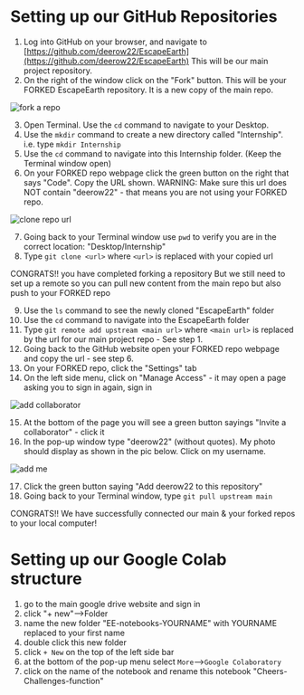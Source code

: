 # Setting up our GitHub Repositories


1. Log into GitHub on your browser, and navigate to [https://github.com/deerow22/EscapeEarth](https://github.com/deerow22/EscapeEarth) This will be our main project repository.
2. On the right of the window click on the "Fork" button. This will be your FORKED EscapeEarth repository. It is a new copy of the main repo.

![fork a repo](https://github.com/deerow22/EscapeEarth/blob/main/photos/fork_repo.png)

3. Open Terminal. Use the `cd` command to navigate to your Desktop.
4. Use the `mkdir` command to create a new directory called "Internship". i.e. type `mkdir Internship`
5. Use the `cd` command to navigate into this Internship folder. (Keep the Terminal window open)
6. On your FORKED repo webpage click the green button on the right that says "Code". Copy the URL shown. WARNING: Make sure this url does NOT contain "deerow22" - that means you are not using your FORKED repo.

![clone repo url](https://github.com/deerow22/EscapeEarth/blob/main/photos/clone_url.png)

7. Going back to your Terminal window use `pwd` to verify you are in the correct location: "Desktop/Internship"
8. Type `git clone <url>` where `<url>` is replaced with your copied url


CONGRATS!!  you have completed forking a repository
But we still need to set up a remote so you can pull new content from the main repo but also push to your FORKED repo


9. Use the `ls` command to see the newly cloned "EscapeEarth" folder
10. Use the `cd` command to navigate into the EscapeEarth folder
11. Type `git remote add upstream <main url>` where `<main url>` is replaced by the url for our main project repo - See step 1.
12. Going back to the GitHub website open your FORKED repo webpage and copy the url - see step 6.
13. On your FORKED repo, click the "Settings" tab
14. On the left side menu, click on "Manage Access" - it may open a page asking you to sign in again, sign in

![add collaborator](https://github.com/deerow22/EscapeEarth/blob/main/photos/add_collaborator.png)

15. At the bottom of the page you will see a green button sayings "Invite a collaborator" - click it
16. In the pop-up window type "deerow22" (without quotes). My photo should display as shown in the pic below. Click on my username.

![add me](https://github.com/deerow22/EscapeEarth/blob/main/photos/add_me.png)

17. Click the green button saying "Add deerow22 to this repository"
18. Going back to your Terminal window, type `git pull upstream main`


CONGRATS!! We have successfully connected our main & your forked repos to your local computer!



# Setting up our Google Colab structure


1. go to the main google drive website and sign in
2. click "+ new"-->Folder
3. name the new folder "EE-notebooks-YOURNAME" with YOURNAME replaced to your first name
4. double click this new folder
5. click `+ New` on the top of the left side bar
4. at the bottom of the pop-up menu select `More`-->`Google Colaboratory`
5. click on the name of the notebook and rename this notebook "Cheers-Challenges-function"

